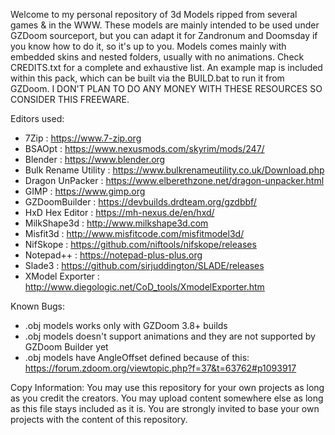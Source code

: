 Welcome to my personal repository of 3d Models ripped from several games & in the WWW.
These models are mainly intended to be used under GZDoom sourceport, but you can adapt
it for Zandronum and Doomsday if you know how to do it, so it's up to you.
Models comes mainly with embedded skins and nested folders, usually with no animations.
Check CREDITS.txt for a complete and exhaustive list.
An example map is included within this pack, which can be built via the BUILD.bat to run
it from GZDoom.
I DON'T PLAN TO DO ANY MONEY WITH THESE RESOURCES SO CONSIDER THIS FREEWARE.

Editors used:
- 7Zip : https://www.7-zip.org
- BSAOpt : https://www.nexusmods.com/skyrim/mods/247/
- Blender : https://www.blender.org
- Bulk Rename Utility : https://www.bulkrenameutility.co.uk/Download.php
- Dragon UnPacker : https://www.elberethzone.net/dragon-unpacker.html
- GIMP : https://www.gimp.org
- GZDoomBuilder : https://devbuilds.drdteam.org/gzdbbf/
- HxD Hex Editor : https://mh-nexus.de/en/hxd/
- MilkShape3d : http://www.milkshape3d.com
- Misfit3d : http://www.misfitcode.com/misfitmodel3d/
- NifSkope : https://github.com/niftools/nifskope/releases
- Notepad++ : https://notepad-plus-plus.org
- Slade3 : https://github.com/sirjuddington/SLADE/releases
- XModel Exporter : http://www.diegologic.net/CoD_tools/XmodelExporter.htm

Known Bugs:
- .obj models works only with GZDoom 3.8+ builds
- .obj models doesn't support animations and they are not supported by GZDoom Builder yet
- .obj models have AngleOffset defined because of this: https://forum.zdoom.org/viewtopic.php?f=37&t=63762#p1093917

Copy Information:
You may use this repository for your own projects as long as you credit the creators.
You may upload content somewhere else as long as this file stays included as it is.
You are strongly invited to base your own projects with the content of this repository.
